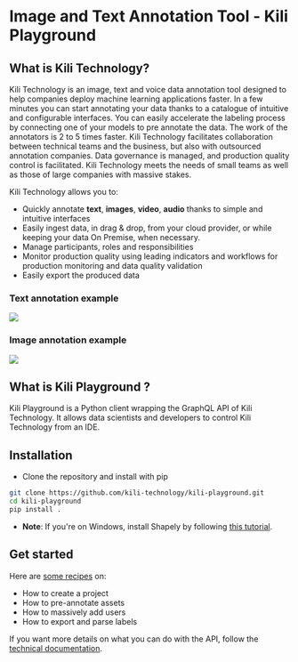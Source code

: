 # Image and Text Annotation Tool - Kili Playground

## What is Kili Technology?

Kili Technology is an image, text and voice data annotation tool designed to help companies deploy machine learning applications faster. In a few minutes you can start annotating your data thanks to a catalogue of intuitive and configurable interfaces. You can easily accelerate the labeling process by connecting one of your models to pre annotate the data. The work of the annotators is 2 to 5 times faster. Kili Technology facilitates collaboration between technical teams and the business, but also with outsourced annotation companies. Data governance is managed, and production quality control is facilitated. Kili Technology meets the needs of small teams as well as those of large companies with massive stakes.

Kili Technology allows you to:

- Quickly annotate **text**, **images**, **video**, **audio** thanks to simple and intuitive interfaces
- Easily ingest data, in drag & drop, from your cloud provider, or while keeping your data On Premise, when necessary.
- Manage participants, roles and responsibilities
- Monitor production quality using leading indicators and workflows for production monitoring and data quality validation
- Easily export the produced data

### Text annotation example

![](https://github.com/kili-technology/kili-docs/blob/gh-pages/img/AM_10s.gif)

### Image annotation example

![](https://github.com/kili-technology/kili-docs/blob/gh-pages/img/VDX_10s.gif)

## What is Kili Playground ?

Kili Playground is a Python client wrapping the GraphQL API of Kili Technology.
It allows data scientists and developers to control Kili Technology from an IDE.

## Installation

- Clone the repository and install with pip

```bash
git clone https://github.com/kili-technology/kili-playground.git
cd kili-playground
pip install .
```

- **Note**: If you're on Windows, install Shapely by following [this tutorial](https://towardsdatascience.com/install-shapely-on-windows-72b6581bb46c).

## Get started

Here are [some recipes](/recipes/) on:

- How to create a project
- How to pre-annotate assets
- How to massively add users
- How to export and parse labels

If you want more details on what you can do with the API, follow the [technical documentation](https://kili-technology.github.io/kili-docs/docs/api-graphql/api-graphql).
